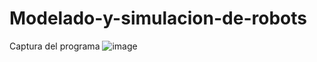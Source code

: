 # Modelado-y-simulacion-de-robots
Captura del programa
![image](https://github.com/user-attachments/assets/088e6925-ce50-4c7f-9182-9d215d0c17fb)

